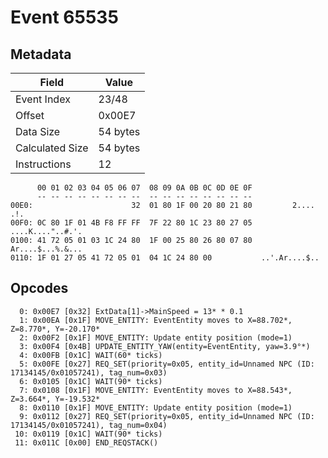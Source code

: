 # Event 65535

## Metadata

| Field           | Value    |
|-----------------|----------|
| Event Index     | 23/48    |
| Offset          | 0x00E7   |
| Data Size       | 54 bytes |
| Calculated Size | 54 bytes |
| Instructions    | 12       |

```
      00 01 02 03 04 05 06 07  08 09 0A 0B 0C 0D 0E 0F
      -- -- -- -- -- -- -- --  -- -- -- -- -- -- -- --
00E0:                      32  01 80 1F 00 20 80 21 80         2.... .!.
00F0: 0C 80 1F 01 4B F8 FF FF  7F 22 80 1C 23 80 27 05  ....K...."..#.'.
0100: 41 72 05 01 03 1C 24 80  1F 00 25 80 26 80 07 80  Ar....$...%.&...
0110: 1F 01 27 05 41 72 05 01  04 1C 24 80 00           ..'.Ar....$..   
```

## Opcodes

```
  0: 0x00E7 [0x32] ExtData[1]->MainSpeed = 13* * 0.1
  1: 0x00EA [0x1F] MOVE_ENTITY: EventEntity moves to X=88.702*, Z=8.770*, Y=-20.170*
  2: 0x00F2 [0x1F] MOVE_ENTITY: Update entity position (mode=1)
  3: 0x00F4 [0x4B] UPDATE_ENTITY_YAW(entity=EventEntity, yaw=3.9°*)
  4: 0x00FB [0x1C] WAIT(60* ticks)
  5: 0x00FE [0x27] REQ_SET(priority=0x05, entity_id=Unnamed NPC (ID: 17134145/0x01057241), tag_num=0x03)
  6: 0x0105 [0x1C] WAIT(90* ticks)
  7: 0x0108 [0x1F] MOVE_ENTITY: EventEntity moves to X=88.543*, Z=3.664*, Y=-19.532*
  8: 0x0110 [0x1F] MOVE_ENTITY: Update entity position (mode=1)
  9: 0x0112 [0x27] REQ_SET(priority=0x05, entity_id=Unnamed NPC (ID: 17134145/0x01057241), tag_num=0x04)
 10: 0x0119 [0x1C] WAIT(90* ticks)
 11: 0x011C [0x00] END_REQSTACK()
```
